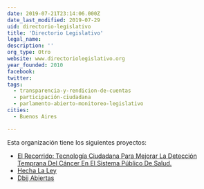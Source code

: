 ```yaml
---
date: 2019-07-21T23:14:06.000Z
date_last_modified: 2019-07-29
uid: directorio-legislativo
title: 'Directorio Legislativo'
legal_name: 
description: ''
org_type: Otro
website: www.directoriolegislativo.org
year_founded: 2010
facebook: 
twitter: 
tags:
  - transparencia-y-rendicion-de-cuentas
  - participación-ciudadana
  - parlamento-abierto-monitoreo-legislativo
cities: 
  - Buenos Aires

---
```


Esta organización tiene los siguientes proyectos:

- [El Recorrido: Tecnología Ciudadana Para Mejorar La Detección Temprana Del Cáncer En El Sistema Público De Salud.](/proyectos/el-recorrido-tecnologia-ciudadana-para-mejorar-la-deteccion-temprana-del-cancer-en-el-sistema-publico-de-salud)
- [Hecha La Ley](/proyectos/hecha-la-ley)
- [Dbjj Abiertas](/proyectos/dbjj-abiertas)
